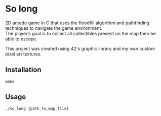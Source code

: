 # So long
2D arcade game in C that uses the floodfill algorithm and pathfinding techniques to navigate the game environment.\
The player’s goal is to collect all collectibles present on the map then be able to escape.

This project was created using 42's graphic library and my own custom pixel art textures.
## Installation
```
make
```

## Usage
```
./so_long {path_to_map_file}
```

